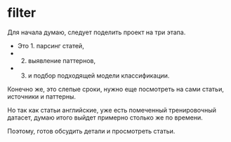 # filter



Для начала думаю, следует поделить проект на три этапа. 

- Это 1. парсинг статей, 
- 2. выявление паттернов, 
- 3. и подбор подходящей модели классификации. 


Конечно же, это слепые сроки, нужно еще посмотреть на сами статьи, источники и паттерны. 

Но так как статьи английские, уже есть помеченный тренировочный датасет, думаю итого выйдет примерно столько же по времени. 

Поэтому, готов обсудить детали и просмотреть статьи. 
